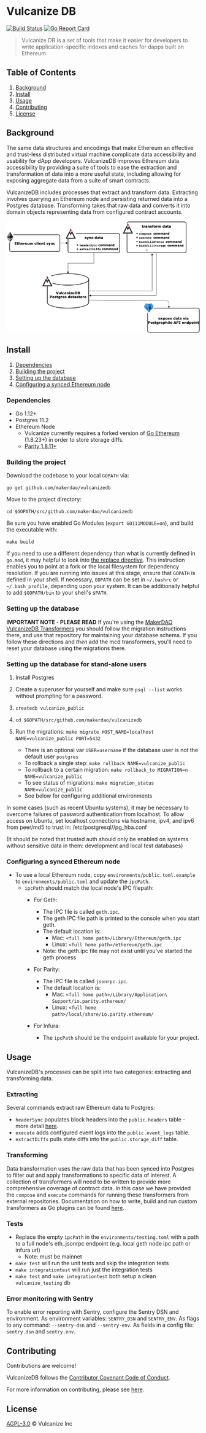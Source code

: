 # Vulcanize DB

[![Build Status](https://travis-ci.com/makerdao/vulcanizedb.svg?branch=staging)](https://travis-ci.com/makerdao/vulcanizedb)
[![Go Report Card](https://goreportcard.com/badge/github.com/makerdao/vulcanizedb)](https://goreportcard.com/report/github.com/makerdao/vulcanizedb)

> Vulcanize DB is a set of tools that make it easier for developers to write application-specific indexes and caches for dapps built on Ethereum.

## Table of Contents
1. [Background](#background)
1. [Install](#install)
1. [Usage](#usage)
1. [Contributing](#contributing)
1. [License](#license)


## Background
The same data structures and encodings that make Ethereum an effective and trust-less distributed virtual machine complicate data accessibility and usability for dApp developers. VulcanizeDB improves Ethereum data accessibility by providing a suite of tools to ease the extraction and transformation of data into a more useful state, including allowing for exposing aggregate data from a suite of smart contracts.

VulcanizeDB includes processes that extract and transform data.
Extracting involves querying an Ethereum node and persisting returned data into a Postgres database.
Transforming takes that raw data and converts it into domain objects representing data from configured contract accounts.

![VulcanizeDB Overview Diagram](documentation/diagrams/vdb-overview.png)

## Install

1. [Dependencies](#dependencies)
1. [Building the project](#building-the-project)
1. [Setting up the database](#setting-up-the-database)
1. [Configuring a synced Ethereum node](#configuring-a-synced-ethereum-node)

### Dependencies
 - Go 1.12+
 - Postgres 11.2
 - Ethereum Node
   - Vulcanize currently requires a forked version of [Go Ethereum](https://github.com/makerdao/go-ethereum/) (1.8.23+) in order to store storage diffs.
   - [Parity 1.8.11+](https://github.com/paritytech/parity/releases)

### Building the project
Download the codebase to your local `GOPATH` via:

`go get github.com/makerdao/vulcanizedb`

Move to the project directory:

`cd $GOPATH/src/github.com/makerdao/vulcanizedb`

Be sure you have enabled Go Modules (`export GO111MODULE=on`), and build the executable with:

`make build`

If you need to use a different dependency than what is currently defined in `go.mod`, it may helpful to look into [the replace directive](https://github.com/golang/go/wiki/Modules#when-should-i-use-the-replace-directive). This instruction enables you to point at a fork or the local filesystem for dependency resolution. If you are running into issues at this stage, ensure that `GOPATH` is defined in your shell. If necessary, `GOPATH` can be set in `~/.bashrc` or `~/.bash_profile`, depending upon your system. It can be additionally helpful to add `$GOPATH/bin` to your shell's `$PATH`.

### Setting up the database

**IMPORTANT NOTE - PLEASE READ**
If you're using the [MakerDAO VulcanizeDB Transformers](https://github.com/makerdao/vdb-mcd-transformers) you should follow the migration instructions there, and use that repository for maintaining your database schema. If you follow these directions and _then_ add the mcd transformers, you'll need to reset your database using the migrations there.

### Setting up the database for stand-alone users

1. Install Postgres
1. Create a superuser for yourself and make sure `psql --list` works without prompting for a password.
1. `createdb vulcanize_public`
1. `cd $GOPATH/src/github.com/makerdao/vulcanizedb`
1.  Run the migrations: `make migrate HOST_NAME=localhost NAME=vulcanize_public PORT=5432`
    - There is an optional var `USER=username` if the database user is not the default user `postgres`
    - To rollback a single step: `make rollback NAME=vulcanize_public`
    - To rollback to a certain migration: `make rollback_to MIGRATION=n NAME=vulcanize_public`
    - To see status of migrations: `make migration_status NAME=vulcanize_public`

    * See below for configuring additional environments
    
In some cases (such as recent Ubuntu systems), it may be necessary to overcome failures of password authentication from localhost. To allow access on Ubuntu, set localhost connections via hostname, ipv4, and ipv6 from peer/md5 to trust in: /etc/postgresql/<version>/pg_hba.conf

(It should be noted that trusted auth should only be enabled on systems without sensitive data in them: development and local test databases)

### Configuring a synced Ethereum node
- To use a local Ethereum node, copy `environments/public.toml.example` to
  `environments/public.toml` and update the `ipcPath`.
  - `ipcPath` should match the local node's IPC filepath:
      - For Geth:
        - The IPC file is called `geth.ipc`.
        - The geth IPC file path is printed to the console when you start geth.
        - The default location is:
          - Mac: `<full home path>/Library/Ethereum/geth.ipc`
          - Linux: `<full home path>/ethereum/geth.ipc`
        - Note: the geth.ipc file may not exist until you've started the geth process

      - For Parity:
        - The IPC file is called `jsonrpc.ipc`.
        - The default location is:
          - Mac: `<full home path>/Library/Application\ Support/io.parity.ethereum/`
          - Linux: `<full home path>/local/share/io.parity.ethereum/`

      - For Infura:
        - The `ipcPath` should be the endpoint available for your project.

## Usage

VulcanizeDB's processes can be split into two categories: extracting and transforming data.

### Extracting

Several commands extract raw Ethereum data to Postgres:
- `headerSync` populates block headers into the `public.headers` table - more detail [here](documentation/data-syncing.md).
- `execute` adds configured event logs into the `public.event_logs` table.
- `extractDiffs` pulls state diffs into the `public.storage_diff` table.

### Transforming
Data transformation uses the raw data that has been synced into Postgres to filter out and apply transformations to specific data of interest.
A collection of transformers will need to be written to provide more comprehensive coverage of contract data.
In this case we have provided the `compose` and `execute` commands for running these transformers from external repositories.
Documentation on how to write, build and run custom transformers as Go plugins can be found [here](documentation/custom-transformers.md).

### Tests
- Replace the empty `ipcPath` in the `environments/testing.toml` with a path to a full node's eth_jsonrpc endpoint (e.g. local geth node ipc path or infura url)
    - Note: must be mainnet
- `make test` will run the unit tests and skip the integration tests
- `make integrationtest` will run just the integration tests
- `make test` and `make integrationtest` both setup a clean `vulcanize_testing` db

### Error monitoring with Sentry
To enable error reporting with Sentry, configure the Sentry DSN and environment.
As environment variables: `SENTRY_DSN` and `SENTRY_ENV`.
As flags to any command: `--sentry-dsn` and `--sentry-env`.
As fields in a config file: `sentry.dsn` and `sentry.env`.


## Contributing
Contributions are welcome!

VulcanizeDB follows the [Contributor Covenant Code of Conduct](https://www.contributor-covenant.org/version/1/4/code-of-conduct).

For more information on contributing, please see [here](documentation/contributing.md).

## License
[AGPL-3.0](LICENSE) © Vulcanize Inc
